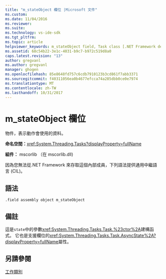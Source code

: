 ```yaml
---
title: "m_stateObject 欄位 |Microsoft 文件"
ms.custom: 
ms.date: 11/04/2016
ms.reviewer: 
ms.suite: 
ms.technology: vs-ide-sdk
ms.tgt_pltfrm: 
ms.topic: article
helpviewer_keywords: m_stateObject field, Task class [.NET Framework debug engines]
ms.assetid: 68c54b22-3e1c-4031-b9c7-b972c519d8a0
caps.latest.revision: "13"
author: gregvanl
ms.author: gregvanl
manager: ghogen
ms.openlocfilehash: 85e8648fd757c6cdb7910123b3cd861f7abb3371
ms.sourcegitcommit: f40311056ea0b4677efcca74a285dbb0ce0e7974
ms.translationtype: MT
ms.contentlocale: zh-TW
ms.lasthandoff: 10/31/2017
---
```

# <a name="mstateobject-field"></a>m_stateObject 欄位
物件，表示動作會使用的資料。  
  
 **命名空間：**<xref:System.Threading.Tasks?displayProperty=fullName>  
  
 **組件：** mscorlib （在 mscorlib.dll)  
  
 因為您無法從.NET Framework 來存取這個內部成員，下列語法提供通用中繼語言 (CIL)。  
  
## <a name="syntax"></a>語法  
  
```  
.field assembly object m_stateObject  
```  
  
## <a name="remarks"></a>備註  
 這是`state`中的參數<xref:System.Threading.Tasks.Task.%23ctor%2A>建構函式。 它也是支援欄位的<xref:System.Threading.Tasks.Task.AsyncState%2A?displayProperty=fullName>屬性。  
  
## <a name="see-also"></a>另請參閱  
 [工作類別](../../extensibility/debugger/task-class-internal-members.md)